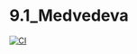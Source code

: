 # 9.1_Medvedeva
[![CI](https://github.com/fiolentanna/9.1_Medvedeva/workflows/blank.yml/badge.svg)](https://github.com/fiolentanna/9.1_Medvedeva/actions)
